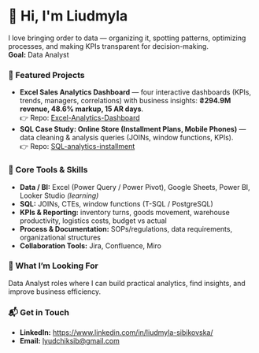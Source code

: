 # 👋 Hi, I'm Liudmyla

I love bringing order to data — organizing it, spotting patterns, optimizing processes, and making KPIs transparent for decision-making.  
**Goal:** Data Analyst

### 🔭 Featured Projects
- **Excel Sales Analytics Dashboard** — four interactive dashboards (KPIs, trends, managers, correlations) with business insights: **₴294.9M revenue, 48.6% markup, 15 AR days**.  
  👉 Repo: [Excel-Analytics-Dashboard](https://github.com/Liudmyla-D/Excel-Analytics-Dashboard)
- **SQL Case Study: Online Store (Installment Plans, Mobile Phones)** — data cleaning & analysis queries (JOINs, window functions, KPIs).  
  👉 Repo: [SQL-analytics-installment](https://github.com/Liudmyla-D/SQL-analytics-installment)

### 🧰 Core Tools & Skills
- **Data / BI:** Excel (Power Query / Power Pivot), Google Sheets, Power BI, Looker Studio *(learning)*
- **SQL:** JOINs, CTEs, window functions (T-SQL / PostgreSQL)
- **KPIs & Reporting:** inventory turns, goods movement, warehouse productivity, logistics costs, budget vs actual
- **Process & Documentation:** SOPs/regulations, data requirements, organizational structures
- **Collaboration Tools:** Jira, Confluence, Miro

### 🤝 What I’m Looking For
Data Analyst roles where I can build practical analytics, find insights, and improve business efficiency.

### 📬 Get in Touch
- **LinkedIn:** https://www.linkedin.com/in/liudmyla-sibikovska/  
- **Email:** lyudchiksib@gmail.com
